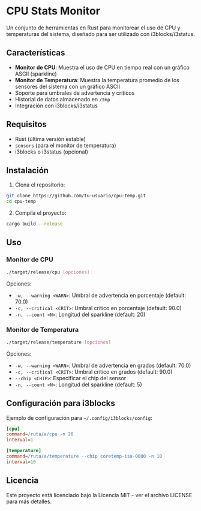 # CPU Stats Monitor

Un conjunto de herramientas en Rust para monitorear el uso de CPU y temperaturas del sistema, diseñado para ser utilizado con i3blocks/i3status.

## Características

- **Monitor de CPU**: Muestra el uso de CPU en tiempo real con un gráfico ASCII (sparkline)
- **Monitor de Temperatura**: Muestra la temperatura promedio de los sensores del sistema con un gráfico ASCII
- Soporte para umbrales de advertencia y críticos
- Historial de datos almacenado en `/tmp`
- Integración con i3blocks/i3status

## Requisitos

- Rust (última versión estable)
- `sensors` (para el monitor de temperatura)
- i3blocks o i3status (opcional)

## Instalación

1. Clona el repositorio:
```bash
git clone https://github.com/tu-usuario/cpu-temp.git
cd cpu-temp
```

2. Compila el proyecto:
```bash
cargo build --release
```

## Uso

### Monitor de CPU

```bash
./target/release/cpu [opciones]
```

Opciones:
- `-w, --warning <WARN>`: Umbral de advertencia en porcentaje (default: 70.0)
- `-c, --critical <CRIT>`: Umbral crítico en porcentaje (default: 90.0)
- `-n, --count <N>`: Longitud del sparkline (default: 20)

### Monitor de Temperatura

```bash
./target/release/temperature [opciones]
```

Opciones:
- `-w, --warning <WARN>`: Umbral de advertencia en grados (default: 70.0)
- `-c, --critical <CRIT>`: Umbral crítico en grados (default: 90.0)
- `--chip <CHIP>`: Especificar el chip del sensor
- `-n, --count <N>`: Longitud del sparkline (default: 5)

## Configuración para i3blocks

Ejemplo de configuración para `~/.config/i3blocks/config`:

```ini
[cpu]
command=/ruta/a/cpu -n 20
interval=1

[temperature]
command=/ruta/a/temperature --chip coretemp-isa-0000 -n 10
interval=10
```

## Licencia

Este proyecto está licenciado bajo la Licencia MIT - ver el archivo LICENSE para más detalles.
